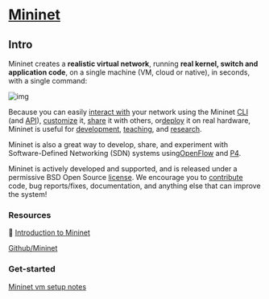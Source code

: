 # [Mininet](http://mininet.org)

## Intro

Mininet creates a **realistic virtual network**, running **real kernel, switch and application code**, on a single machine (VM, cloud or native), in seconds, with a single command:

![img](http://mininet.org/images/frontpage_diagram.png)

Because you can easily [interact with](http://mininet.org/sample-workflow/#interacting-with-a-network) your network using the Mininet [CLI](http://mininet.org/walkthrough/#interact-with-hosts-and-switches) (and [API](http://mininet.org/api/annotated.html)), [customize](http://mininet.org/sample-workflow/#customizing-a-network) it, [share](http://mininet.org/sample-workflow/#sharing-a-network) it with others, or[deploy](http://mininet.org/sample-workflow#running-on-hardware) it on real hardware, Mininet is useful for [development](http://mininet.org/sample-workflow), [teaching](http://mininet.org/teaching), and [research](http://reproducingnetworkresearch.wordpress.com/).

Mininet is also a great way to develop, share, and experiment with Software-Defined Networking (SDN) systems using[OpenFlow](https://opennetworking.org/software-defined-standards/specifications/) and [P4](http://p4.org/).

Mininet is actively developed and supported, and is released under a permissive BSD Open Source [license](https://github.com/mininet/mininet/blob/master/LICENSE). We encourage you to [contribute](http://mininet.org/contribute) code, bug reports/fixes, documentation, and anything else that can improve the system!



### Resources

📂 [Introduction to Mininet](https://github.com/mininet/mininet/wiki/Introduction-to-Mininet#creating)

[Github/Mininet](https://github.com/mininet/mininet)



### Get-started

[Mininet vm setup notes](http://mininet.org/vm-setup-notes/)